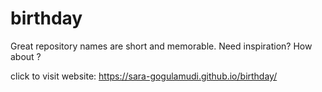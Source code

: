 # birthday
Great repository names are short and memorable. Need inspiration? How about   ?



click to visit website: https://sara-gogulamudi.github.io/birthday/
